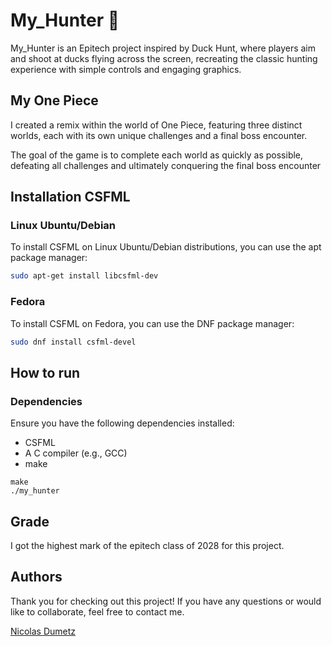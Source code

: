 # My_Hunter 🦆

My_Hunter is an Epitech project inspired by Duck Hunt, where players aim and shoot at ducks flying across the screen, recreating the classic hunting experience with simple controls and engaging graphics.

## My One Piece
I created a remix within the world of One Piece, featuring three distinct worlds, each with its own unique challenges and a final boss encounter.

The goal of the game is to complete each world as quickly as possible, defeating all challenges and ultimately conquering the final boss encounter

## Installation CSFML

### Linux Ubuntu/Debian

To install CSFML on Linux Ubuntu/Debian distributions, you can use the apt package manager:

```sh
sudo apt-get install libcsfml-dev
```
### Fedora

To install CSFML on Fedora, you can use the DNF package manager:

```sh
sudo dnf install csfml-devel
```

## How to run
### Dependencies

Ensure you have the following dependencies installed:

- CSFML
- A C compiler (e.g., GCC)
- make

```
make
./my_hunter
```

## Grade

I got the highest mark of the epitech class of 2028 for this project.

## Authors
Thank you for checking out this project! If you have any questions or would like to collaborate, feel free to contact me.

[Nicolas Dumetz](mailto:nicolasdumetzpro@gmail.com)
